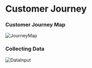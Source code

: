 # Customer Journey

### Customer Journey Map

![JourneyMap](https://github.com/kiattikun-sen/BADS7105-CRM-Analytics/blob/main/Homework%2004%20%E2%80%93%20Customer%20Journey/CustomerJourney.png)

### Collecting Data

![DataInput](https://github.com/kiattikun-sen/BADS7105-CRM-Analytics/blob/main/Homework%2004%20%E2%80%93%20Customer%20Journey/DataInput.png)


```python

```
